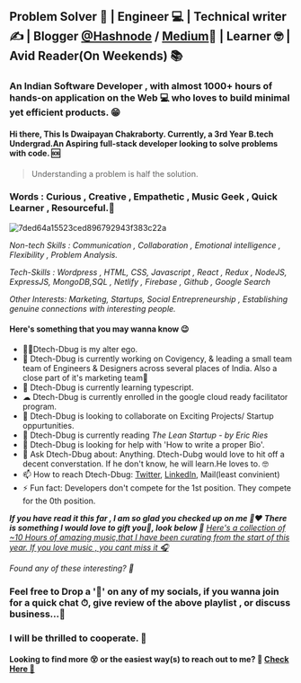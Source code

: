 ## Problem Solver 🧩 | Engineer 💻 | Technical writer ✍  | Blogger [@Hashnode](https://dwaipayan.hashnode.dev/) / [Medium](https://medium.com/@Dtech-Dbug)📃 | Learner 🤓 | Avid Reader(On Weekends) 📚

### An Indian Software Developer , with almost 1000+ hours of hands-on application on the Web 💻 who loves to build minimal yet efficient products. 😁
#### Hi there, This Is Dwaipayan Chakraborty. Currently, a 3rd Year B.tech Undergrad.An Aspiring full-stack developer looking to solve problems with code. 🆘

> Understanding a problem is half the solution.


### Words : Curious , Creative , Empathetic , Music Geek , Quick Learner , Resourceful.👋
![7ded64a15523ced896792943f383c22a](https://user-images.githubusercontent.com/74761990/122115230-d95ed900-ce41-11eb-8951-152176061cf5.jpg)


<!--
**Dtech-Dbug/Dtech-Dbug** is a ✨ _special_ ✨ repository because its `README.md` (this file) appears on your GitHub profile.

Here are some ideas to get you started:-->

*Non-tech Skills : Communication , Collaboration , Emotional intelligence , Flexibility , Problem Analysis.*

*Tech-Skills : Wordpress , HTML, CSS, Javascript , React , Redux , NodeJS, ExpressJS, MongoDB,SQL , Netlify , Firebase , Github , Google Search*

*Other Interests: Marketing, Startups, Social Entrepreneurship , Establishing genuine connections with interesting people.*


#### Here's something that you may wanna know 😉
- 🧙‍♂️Dtech-Dbug is my alter ego.
- 🔭 Dtech-Dbug is currently working on Covigency, & leading a small team team of Engineers & Designers across several places of India. Also a close part of it's marketing team💼
- 🌱 Dtech-Dbug is currently learning typescript.
- ☁  Dtech-Dbug is currently enrolled in the google cloud ready facilitator program.
- 👯 Dtech-Dbug is looking to collaborate on Exciting Projects/ Startup oppurtunities.
- 📙 Dtech-Dbug is currently reading *The Lean Startup - by Eric Ries*
- 🤔 Dtech-Dbug is looking for help with 'How to write a proper Bio'.
- 💬 Ask Dtech-Dbug about: Anything. Dtech-Dubg would love to hit off a decent converstation. If he don't know, he will learn.He loves to. 🤓
- 📫 How to reach Dtech-Dbug: [Twitter](https://twitter.com/Dwaipayanhere), [LinkedIn](https://www.linkedin.com/in/dwaipayan-chakroborty-919abb1a1/), Mail(least convinient)
- ⚡ Fun fact: Developers don't compete for the 1st position. They compete for the 0th position.

***If you have read it this far , I am so glad you checked up on me 🤗❤  There is something I would love to gift you🎁, look below 👀***
[*Here's a collection of ~10 Hours of amazing music,that I have been curating from the start of this year. If you love music , you cant miss it 🎧*](https://open.spotify.com/playlist/3shrTaKRPsbbONVYh1Yu17)

*Found any of these interesting? 🤔*
### Feel free to Drop a '👋' on any of my socials, if you wanna join for a quick chat ⏱, give review of the above playlist , or discuss business...💼
### I will be thrilled to cooperate. 🤝

#### Looking to find more 😵 or the easiest way(s) to reach out to me? 🤗 [Check Here 🔗](https://linkfolio-dee.netlify.app/)

